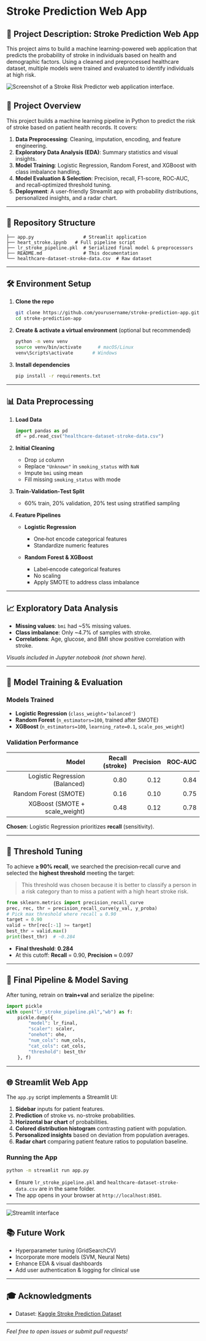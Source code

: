 # Stroke Prediction Web App

## 🧠 Project Description: Stroke Prediction Web App

This project aims to build a machine learning-powered web application that predicts the probability of stroke in individuals based on health and demographic factors. Using a cleaned and preprocessed healthcare dataset, multiple models were trained and evaluated to identify individuals at high risk.

![Screenshot of a Stroke Risk Predictor web application interface.](https://github.com/Rexon-Pambujya/StrokePredictor/blob/main/images/Screenshot%202025-06-23%20004028.png)

## 🚀 Project Overview

This project builds a machine learning pipeline in Python to predict the risk of stroke based on patient health records. It covers:

1. **Data Preprocessing**: Cleaning, imputation, encoding, and feature engineering.
2. **Exploratory Data Analysis (EDA)**: Summary statistics and visual insights.
3. **Model Training**: Logistic Regression, Random Forest, and XGBoost with class imbalance handling.
4. **Model Evaluation & Selection**: Precision, recall, F1-score, ROC‑AUC, and recall‑optimized threshold tuning.
5. **Deployment**: A user-friendly Streamlit app with probability distributions, personalized insights, and a radar chart.

---

## 📂 Repository Structure

```
├── app.py                  # Streamlit application
├── heart_stroke.ipynb   # Full pipeline script
├── lr_stroke_pipeline.pkl  # Serialized final model & preprocessors
├── README.md               # This documentation
└── healthcare-dataset-stroke-data.csv  # Raw dataset
```

---

## 🛠 Environment Setup

1. **Clone the repo**

   ```bash
   git clone https://github.com/yourusername/stroke-prediction-app.git
   cd stroke-prediction-app
   ```

2. **Create & activate a virtual environment** (optional but recommended)

   ```bash
   python -m venv venv
   source venv/bin/activate      # macOS/Linux
   venv\Scripts\activate       # Windows
   ```

3. **Install dependencies**

   ```bash
   pip install -r requirements.txt
   ```

---

## 📊 Data Preprocessing

1. **Load Data**

   ```python
   import pandas as pd
   df = pd.read_csv("healthcare-dataset-stroke-data.csv")
   ```

2. **Initial Cleaning**

   - Drop `id` column
   - Replace `"Unknown"` in `smoking_status` with `NaN`
   - Impute `bmi` using mean
   - Fill missing `smoking_status` with mode

3. **Train‑Validation‑Test Split**

   - 60% train, 20% validation, 20% test using stratified sampling

4. **Feature Pipelines**

   - **Logistic Regression**

     - One‑hot encode categorical features
     - Standardize numeric features

   - **Random Forest & XGBoost**

     - Label‑encode categorical features
     - No scaling
     - Apply SMOTE to address class imbalance

---

## 📈 Exploratory Data Analysis

- **Missing values**: `bmi` had \~5% missing values.
- **Class imbalance**: Only \~4.7% of samples with stroke.
- **Correlations**: Age, glucose, and BMI show positive correlation with stroke.

_Visuals included in Jupyter notebook (not shown here)._

---

## 🤖 Model Training & Evaluation

### Models Trained

- **Logistic Regression** (`class_weight='balanced'`)
- **Random Forest** (`n_estimators=100`, trained after SMOTE)
- **XGBoost** (`n_estimators=100`, `learning_rate=0.1`, `scale_pos_weight`)

### Validation Performance

|                          Model | Recall (stroke) | Precision | ROC‑AUC |
| -----------------------------: | --------------: | --------: | ------: |
| Logistic Regression (Balanced) |            0.80 |      0.12 |    0.84 |
|          Random Forest (SMOTE) |            0.16 |      0.10 |    0.75 |
| XGBoost (SMOTE + scale_weight) |            0.48 |      0.12 |    0.78 |

**Chosen**: Logistic Regression prioritizes **recall** (sensitivity).

---

## 🎯 Threshold Tuning

To achieve **≥ 90% recall**, we searched the precision‑recall curve and selected the **highest threshold** meeting the target:

> This threshold was chosen because it is better to classify a person in a risk category than to miss a patient with a high heart stroke risk.

```python
from sklearn.metrics import precision_recall_curve
prec, rec, thr = precision_recall_curve(y_val, y_proba)
# Pick max threshold where recall ≥ 0.90
target = 0.90
valid = thr[rec[:-1] >= target]
best_thr = valid.max()
print(best_thr)  # ~0.284
```

- **Final threshold**: **0.284**
- At this cutoff: **Recall** = 0.90, **Precision** ≈ 0.097

---

## 💾 Final Pipeline & Model Saving

After tuning, retrain on **train+val** and serialize the pipeline:

```python
import pickle
with open("lr_stroke_pipeline.pkl","wb") as f:
    pickle.dump({
        "model": lr_final,
        "scaler": scaler,
        "onehot": ohe,
        "num_cols": num_cols,
        "cat_cols": cat_cols,
        "threshold": best_thr
    }, f)
```

---

## 🌐 Streamlit Web App

The `app.py` script implements a Streamlit UI:

1. **Sidebar** inputs for patient features.
2. **Prediction** of stroke vs. no-stroke probabilities.
3. **Horizontal bar chart** of probabilities.
4. **Colored distribution histogram** contrasting patient with population.
5. **Personalized insights** based on deviation from population averages.
6. **Radar chart** comparing patient feature ratios to population baseline.

### Running the App

```bash
python -m streamlit run app.py
```

- Ensure `lr_stroke_pipeline.pkl` and `healthcare-dataset-stroke-data.csv` are in the same folder.
- The app opens in your browser at `http://localhost:8501`.

---

![Streamlit interface](https://github.com/Rexon-Pambujya/StrokePredictor/blob/main/images/Screenshot%202025-06-22%20015104.png)

## 📚 Future Work

- Hyperparameter tuning (GridSearchCV)
- Incorporate more models (SVM, Neural Nets)
- Enhance EDA & visual dashboards
- Add user authentication & logging for clinical use

---

## 🎓 Acknowledgments

- Dataset: [Kaggle Stroke Prediction Dataset](https://www.kaggle.com/datasets/fedesoriano/stroke-prediction-dataset)

---

_Feel free to open issues or submit pull requests!_
